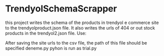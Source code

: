 # TrendyolSchemaScrapper
this project writes the schema of the products in trendyol e commerce site to the trendyolproduct.json file. It also writes the urls of 404 or out stock products in 
the trendyol2.json file.
Use:

After saving the site urls to the csv file, the path of this file should be specified deneme.py
pyhon is run as trial.py
